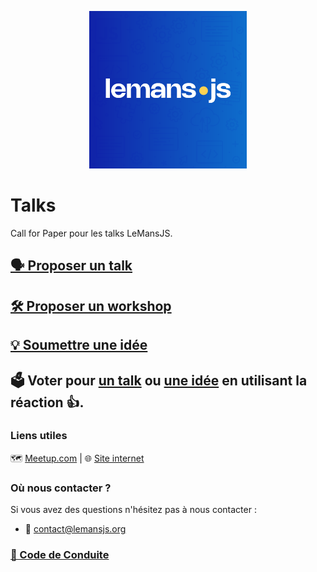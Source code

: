 <p align="center">
  <img width="50%" height="auto" style="" src="./logo.png" alt="LeMansJS" />
</p>

# Talks

Call for Paper pour les talks LeMansJS.

## [🗣️ Proposer un talk](https://github.com/LeMansJS/talks/issues/new?template=talk.md)

## [🛠️ Proposer un workshop](https://github.com/LeMansJS/talks/issues/new?template=workshop.md)

## [💡 Soumettre une idée](https://github.com/LeMansJS/talks/issues/new?template=idea.md)

## 🗳️ Voter pour [un talk](https://github.com/LeMansJS/talks/issues?q=is%3Aopen+is%3Aissue+label%3A%22%F0%9F%97%A3%EF%B8%8F+talk%22+sort%3Aupdated-desc) ou [une idée](https://github.com/LeMansJS/talks/issues?q=is%3Aopen+is%3Aissue+sort%3Aupdated-desc+label%3A%22%F0%9F%92%A1+id%C3%A9e%22) en utilisant la réaction 👍.


### Liens utiles

🗺️ [Meetup.com](https://www.meetup.com/fr-FR/lemansjs/) | 🌐 [Site internet](https://lemansjs.org/)

### Où nous contacter ?

Si vous avez des questions n'hésitez pas à nous contacter :

- 📧 contact@lemansjs.org

### [📜 Code de Conduite](./CODE_OF_CONDUCT.md)